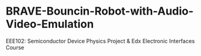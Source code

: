# BRAVE-Bouncin-Robot-with-Audio-Video-Emulation
EEE102: Semiconductor Device Physics Project &amp; Edx Electronic Interfaces Course
